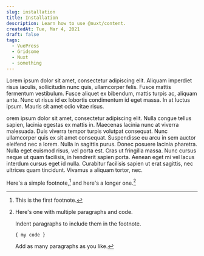 ```yaml
---
slug: installation
title: Installation
description: Learn how to use @nuxt/content.
createdAt: Tue, Mar 4, 2021
draft: false
tags:
  - VuePress
  - Gridsome
  - Nuxt
  - something
---
```


Lorem ipsum dolor sit amet, consectetur adipiscing elit. Aliquam imperdiet risus iaculis, sollicitudin nunc quis, ullamcorper felis. Fusce mattis fermentum vestibulum. Fusce aliquet ex bibendum, mattis turpis ac, aliquam ante. Nunc ut risus id ex lobortis condimentum id eget massa. In at luctus ipsum. Mauris sit amet odio vitae risus.

orem ipsum dolor sit amet, consectetur adipiscing elit. Nulla congue tellus sapien, lacinia egestas ex mattis in. Maecenas lacinia nunc at viverra malesuada. Duis viverra tempor turpis volutpat consequat. Nunc ullamcorper quis ex sit amet consequat. Suspendisse eu arcu in sem auctor eleifend nec a lorem. Nulla in sagittis purus. Donec posuere lacinia pharetra. Nulla eget euismod risus, vel porta est. Cras ut fringilla massa. Nunc cursus neque ut quam facilisis, in hendrerit sapien porta. Aenean eget mi vel lacus interdum cursus eget id nulla. Curabitur facilisis sapien ut erat sagittis, nec ultrices quam tincidunt. Vivamus a aliquam tortor, nec.

Here's a simple footnote,[^1] and here's a longer one.[^bignote]

[^1]: This is the first footnote.

[^bignote]: Here's one with multiple paragraphs and code.

    Indent paragraphs to include them in the footnote.

    `{ my code }`

    Add as many paragraphs as you like.
